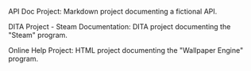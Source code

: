 API Doc Project: Markdown project documenting a fictional API.

DITA Project - Steam Documentation: DITA project documenting the "Steam" program.

Online Help Project: HTML project documenting the "Wallpaper Engine" program.
